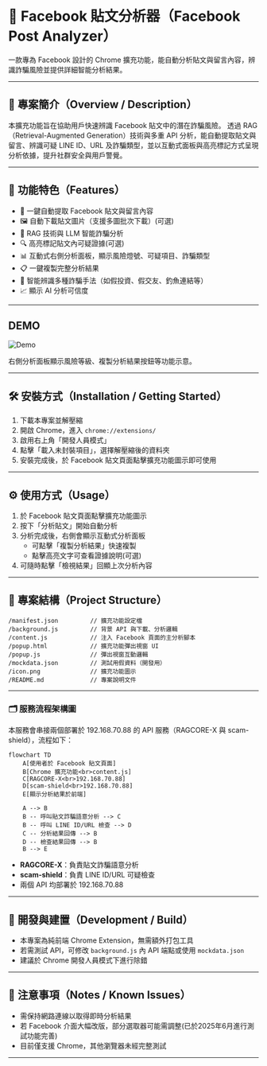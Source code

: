 # 📘 Facebook 貼文分析器（Facebook Post Analyzer）

一款專為 Facebook 設計的 Chrome 擴充功能，能自動分析貼文與留言內容，辨識詐騙風險並提供詳細智能分析結果。

---

## 📖 專案簡介（Overview / Description）

本擴充功能旨在協助用戶快速辨識 Facebook 貼文中的潛在詐騙風險。
透過 RAG（Retrieval-Augmented Generation）技術與多重 API 分析，能自動提取貼文與留言、辨識可疑 LINE ID、URL 及詐騙類型，並以互動式面板與高亮標記方式呈現分析依據，提升社群安全與用戶警覺。

---

## 🚀 功能特色（Features）

- 📝 一鍵自動提取 Facebook 貼文與留言內容
- 🖼️ 自動下載貼文圖片（支援多圖批次下載）(可選)
- 🤖 RAG 技術與 LLM 智能詐騙分析
- 🔍 高亮標記貼文內可疑證據(可選)
- 📊 互動式右側分析面板，顯示風險燈號、可疑項目、詐騙類型
- 📋 一鍵複製完整分析結果
- 🎯 智能辨識多種詐騙手法（如假投資、假交友、釣魚連結等）
- 📈 顯示 AI 分析可信度


---

## DEMO

![Demo](docs/demo_2025_06_20.gif)

 右側分析面板顯示風險等級、複製分析結果按鈕等功能示意。

---

## 🛠️ 安裝方式（Installation / Getting Started）

1. 下載本專案並解壓縮
2. 開啟 Chrome，進入 `chrome://extensions/`
3. 啟用右上角「開發人員模式」
4. 點擊「載入未封裝項目」，選擇解壓縮後的資料夾
5. 安裝完成後，於 Facebook 貼文頁面點擊擴充功能圖示即可使用

---

## ⚙️ 使用方式（Usage）

1. 於 Facebook 貼文頁面點擊擴充功能圖示
2. 按下「分析貼文」開始自動分析
3. 分析完成後，右側會顯示互動式分析面板
   - 可點擊「複製分析結果」快速複製
   - 點擊高亮文字可查看證據說明(可選)
4. 可隨時點擊「檢視結果」回顯上次分析內容

---

## 📁 專案結構（Project Structure）

```
/manifest.json         // 擴充功能設定檔
/background.js         // 背景 API 與下載、分析邏輯
/content.js            // 注入 Facebook 頁面的主分析腳本
/popup.html            // 擴充功能彈出視窗 UI
/popup.js              // 彈出視窗互動邏輯
/mockdata.json         // 測試用假資料（開發用）
/icon.png              // 擴充功能圖示
/README.md             // 專案說明文件
```

---

### 🗂️ 服務流程架構圖

本服務會串接兩個部署於 192.168.70.88 的 API 服務（RAGCORE-X 與 scam-shield），流程如下：

```mermaid
flowchart TD
    A[使用者於 Facebook 貼文頁面] 
    B[Chrome 擴充功能<br>content.js]
    C[RAGCORE-X<br>192.168.70.88]
    D[scam-shield<br>192.168.70.88]
    E[顯示分析結果於前端]

    A --> B
    B -- 呼叫貼文詐騙語意分析 --> C
    B -- 呼叫 LINE ID/URL 檢查 --> D
    C -- 分析結果回傳 --> B
    D -- 檢查結果回傳 --> B
    B --> E
```

- **RAGCORE-X**：負責貼文詐騙語意分析
- **scam-shield**：負責 LINE ID/URL 可疑檢查
- 兩個 API 均部署於 192.168.70.88

---

## 🧪 開發與建置（Development / Build）

- 本專案為純前端 Chrome Extension，無需額外打包工具
- 若需測試 API，可修改 `background.js` 內 API 端點或使用 `mockdata.json`
- 建議於 Chrome 開發人員模式下進行除錯

---

## 📌 注意事項（Notes / Known Issues）

- 需保持網路連線以取得即時分析結果
- 若 Facebook 介面大幅改版，部分選取器可能需調整(已於2025年6月進行測試功能完善)
- 目前僅支援 Chrome，其他瀏覽器未經完整測試

---
